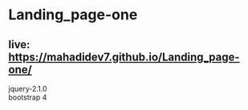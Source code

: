 # Landing_page-one

## live: https://mahadidev7.github.io/Landing_page-one/ </br>

jquery-2.1.0 </br>
bootstrap 4 </br>

